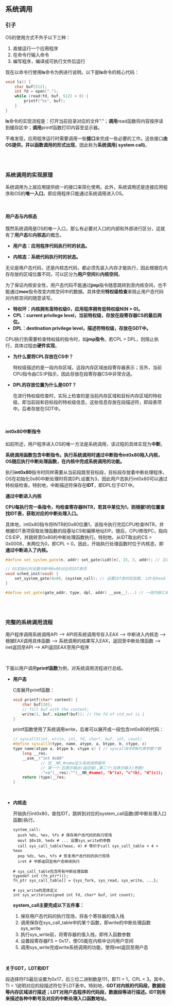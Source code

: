 ## 系统调用

### 引子

OS的使用方式不外乎以下三种：

1. 直接运行一个应用程序
2. 在命令行输入命令
3. 编写程序，编译成可执行文件后运行

现在以命令行使用**ls**命令为例进行说明。以下是**ls**命令的核心代码：

```c++
void ls() {
    char buf[512];
    int fd = open(".");
    while (read(fd, buf, 512) > 0) {
        printf("%s", buf);
    }
}
```

**ls**命令的实现流程是：打开当前目录对应的文件"."；**调用**read函数将内容按序读到缓存区中；**调用**printf函数打印内容至显示器。

不难发现，应用程序运行时需要调用一些**接口**来完成一些必要的工作。这些接口**由OS提供，并以函数调用的形式出现**，因此称为**系统调用( system call)**。

<br>

<br>

### 系统调用的实现原理

系统调用为上层应用提供统一的接口来简化使用。此外，系统调用还是连接应用程序和OS的**唯一入口**。即应用程序只能通过系统调用进入OS。

<br>

#### 用户态与内核态

既然系统调用是OS的唯一入口，那么有必要对入口的内部和外部进行区分，这就有了**用户态**和**内核态**的概念。

- **用户态：应用程序代码执行时的状态。**

- **内核态：系统代码执行时的状态。**

无论是用户态代码，还是内核态代码，都必须先装入内存才能执行，因此根据在内存存放的区域位置不同，可以区分为**用户空间**和**内核空间**。

为了保证内核安全性，用户态代码不能通过**jmp**指令随意跳转到至内核空间，也不能通过**mov**指令改变内核空间中的数据。具体使用**特权级检查**来阻止用户态代码对内核空间的随意读写。

- **特权环：内核拥有高特权级0，应用程序拥有低特权级N(N > 0)。**
- **CPL：current privilege level，当前特权级，存放在段寄存器CS的最后两位。**
- **DPL：destination privilege level，描述符特权级，存放在GDT中。**

CPU执行到需要检查特权级的指令时，如**jmp指令**。若CPL > DPL，则阻止执行，具体过程由**硬件实现**。

- **为什么要将CPL存放在CS中？**

  特权级描述的是一段内存区域，这段内存区域由段寄存器表示；另外，当前CPU指令由CS:IP指示，因此存放在段寄存器CS中非常合适。

- **DPL的存放位置为什么是GDT？**

  在进行特权级检查时，实际上检查的是当前内存区域和目标内存区域的特权级，即当前段和目标段的特权级信息。这些信息存放在段描述符，即段表项中。后者存放在GDT中。

<br>

#### int0x80中断指令

如前所述，用户程序进入OS的唯一方法是系统调用，该过程的具体实现为**中断**。

**系统调用函数包含中断指令。执行系统调用时通过中断指令int0x80陷入内核，OS随后执行中断处理函数，在内核中完成系统调用的功能。**

执行**int0x80**指令时同样需要从当前段跳至目标段，目标段存放着中断处理程序。OS在初始化0x80中断处理时将其DPL设置为3，因此用户态执行int0x80可以通过特权级检查。特别地，中断描述符保存在**IDT**，即DPL位于IDT中。

**通过中断进入内核**

**CPU每执行完一条指令，均检查寄存器INTR，若其中某位为1，则根据1的位置查找IDT表，获取对应的中断处理入口。**

具体地，int0x80指令将INTR的0x80位置1，该指令执行完后CPU检查INTR，并根据IDT表项获取处理函数的段基址CS和偏移地址EIP。随后，CPU修改PC，指向CS:EIP，并跳转至0x80的中断处理函数执行。特别地，从IDT取出的CS = 0x0008，末两位为0，即CPL = 0。因此，开始执行处理函数时位于内核态，即**通过中断进入了内核。**

```c++
#define set_system_gate(n, addr) set_gate(&idt[n], 15, 3, addr); // 注意DPL设置为3

// OS初始化时设置中断号0x80对应的IDT表项
void sched_init(void) {
    set_system_gate(0x80, &system_call); // 设置IDT表的宏函数, idt在head.s中定义, 是一个全局变量
}

#define set_gate(gate_addr, type, dpl, addr) __asm__(...) // 一段内嵌汇编代码
```

<br>

<br>

### 完整的系统调用流程

用户程序调用系统调用API --> API将系统调用号存入EAX --> 中断进入内核态 --> 根据EAX调用具体函数 --> 系统调用的结果写入EAX，返回至中断处理函数 --> iret返回至API --> API返回EAX至用户程序

<br>

下面以用户调用**printf函数**为例，对系统调用流程进行总结。

- **用户态**

  C库展开printf函数：

  ```c++
  void printf(char* content) {
      char buf[20];
      // fill buf with the content;
      write(1, buf, sizeof(buf)); // the fd of std_out is 1
  }
  ```

  printf函数使用了系统调用write，后者可以展开成一段包含int0x80的代码：

  ```c++
  // syscall3(int, write, int, fd, char*, buf, int, count)
  #define syscall3(type, name, atype, a, btype, b, ctype, c)
  type name(atype a, btype b, ctype c) { // syscallN中的N代表参数个数
      long __res;
      __asm__("int 0x80"
              // 宏__NR_#name定义系统调用编号
              // 第一个:后表示输出(返回值),第二个:后表示输入(参数)
              :"=a"(__res):""(__NR_#name), "b"(a), "c"(b), "d"(c));
      return (type)__res;
  }
  ```

<br>

- **内核态**

  开始执行int0x80，查找IDT，跳转到对应的system_call函数(即中断处理入口函数)执行。

  ```assembly
  system_call:
  	push %ds, %es, %fs # 保存用户态代码的执行现场
  	movl $0x10, %edx # ... 设置sys_write的参数
  	call sys_call_table(%eax, 4) # 等价于call sys_call_table + 4 × %eax
  	pop %ds, %es, %fs # 恢复用户态代码的执行现场
  	iret # 中断返回至用户态继续执行
  
  # sys_call_table包含所有中断处理函数
  typedef int (fn_ptr*)();
  fn_ptr sys_call_table[] = {sys_fork, sys_read, sys_write, ...};
  
  # sys_write的具体定义
  int sys_write(unsigned int fd, char* buf, int count);
  ```
  
  **system_call主要完成以下五件事：**
  
  1. 保存用户态代码的执行现场，将各个寄存器的值入栈
  2. 调用保存在sys_call_table中的某个函数，即write的中断处理函数sys_write
  3. 执行sys_write前，将寄存器的值入栈，即传入函数参数
  4. 设置段寄存器FS = 0x17，使OS能在内核中访问用户空间
  5. 调用sys_write完成write系统调用的功能，使用iret返回至用户态

<br>

**关于GDT，LDT和IDT**

段选择符FS最后设置为0x17，后三位二进制数是111，即TI = 1，CPL = 3。其中，TI = 1说明对应的段描述符位于LDT表中。特别地，**GDT对内核的代码段，数据段等内存区域进行描述；LDT对用户态程序的代码段，数据段等进行描述。IDT则用来描述各种中断号及对应的中断处理入口函数地址。**